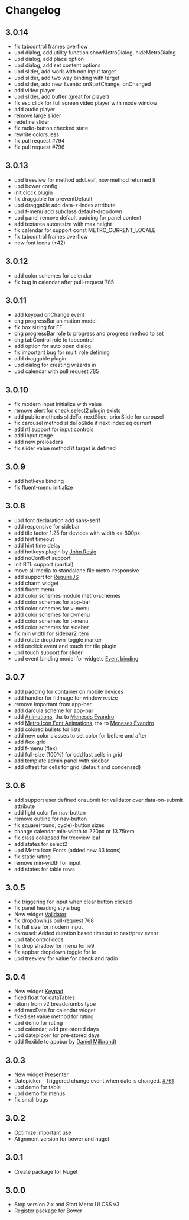 # Changelog 

## 3.0.14
* fix tabcontrol frames overflow
* upd dialog, add utility function showMetroDialog, hideMetroDialog
* upd dialog, add place option
* upd dialog, add set content options
* upd slider, add work with non input target
* upd slider, add two way binding with target 
* upd slider, add new Events: onStartChange, onChanged
* add video player
* upd slider, add buffer (great for player)
* fix esc click for full screen video player with mode window
* add audio player
* remove large slider
* redefine slider
* fix radio-button checked state
* rewrite colors.less
* fix pull request #794
* fix pull request #796

## 3.0.13
* upd treeview for method addLeaf, now method returned li
* upd bower config
* init clock plugin
* fix draggable for preventDefault
* upd draggable add data-z-index attribute
* upd f-menu add subclass default-dropdown
* upd panel remove default padding for panel content
* add textarea autoresize with max height
* fix calendar for support const METRO_CURRENT_LOCALE
* fix tabcontrol frames overflow
* new font icons (+42)

## 3.0.12
* add color schemes for calendar
* fix bug in calendar after pull-request 785  

## 3.0.11
* add keypad onChange event
* chg progressBar animation model
* fix box sizing for FF
* chg progressBar role to progress and progress method to set
* chg tabControl role to tabcontrol
* add option for auto open dialog
* fix important bug for multi role defining  
* add draggable plugin
* upd dialog for creating wizards in
* upd calendar with pull request [785](https://github.com/olton/Metro-UI-CSS/pull/785)

## 3.0.10
* fix modern input initialize with value
* remove alert for check select2 plugin exists
* add public methods slideTo, nextSlide, priorSlide for carousel
* fix carousel method slideToSlide if next index eq current 
* add rtl support for input controls
* add input range
* add new preloaders
* fix slider value method if target is defined

## 3.0.9
* add hotkeys binding
* fix fluent-menu initialize

## 3.0.8
* upd font declaration add sans-serif
* add responsive for sidebar
* add tile factor 1.25 for devices with width <= 800px
* add hint timeout
* add hint time delay
* add hotkeys plugin by [John Resig](https://github.com/jeresig)
* add noConflict support
* init RTL support (partial)
* move all media to standalone file metro-responsive
* add support for [RequireJS](http://forum.metroui.org.ua/viewtopic.php?pid=614#p614)
* add charm widget
* add fluent menu 
* add color schemes module metro-schemes
* add color schemes for app-bar
* add color schemes for v-menu
* add color schemes for d-menu
* add color schemes for t-menu
* add color schemes for sidebar
* fix min width for sidebar2 item
* add rotate dropdown-toggle marker
* add onclick event and touch for tile plugin
* upd touch support for slider
* upd event binding model for widgets [Event binding](http://metroui.org.ua/events.html)

## 3.0.7
* add padding for container on mobile devices
* add handler for fitImage for window resize
* remove important from app-bar
* add darcula scheme for app-bar
* add [Animations](http://metroui.org.ua/animations.html), thx to [Meneses Evandro](https://github.com/MenesesEvandro)
* add [Metro Icon Font Animations](http://metroui.org.ua/font.html), thx to [Meneses Evandro](https://github.com/MenesesEvandro)
* add colored bullets for lists
* add new color classes to set color for before and after
* add flex-grid
* add f-menu (flex)
* add full-size (100%) for odd last cells in grid 
* add template admin panel with sidebar
* add offset for cells for grid (default and condensed)

## 3.0.6
* add support user defined onsubmit for validator over data-on-submit attribute
* add light color for nav-button
* remove outline for nav-button
* fix square(round, cycle)-button sizes
* change calendar min-width to 220px or 13.75rem
* fix class collapsed for treeview leaf
* add states for select2
* upd Metro Icon Fonts (added new 33 icons)
* fix static rating
* remove min-width for input
* add states for table rows

## 3.0.5
* fix triggering for input when clear button clicked
* fix panel heading style bug
* New widget [Validator](http://metroui.org.ua/validator.html)
* fix dropdown.js pull-request 768
* fix full size for modern input
* carousel: Added duration based timeout to next/prev event 
* upd tabcontrol docs
* fix drop shadow for menu for ie9
* fix appbar dropdown toggle for ie
* upd treeview for value for check and radio
 
## 3.0.4
* New widget [Keypad](http://metroui.org.ua/keypad.html)
* fixed float for dataTables
* return from v2 breadcrumbs type
* add maxDate for calendar widget
* fixed set value method for rating
* upd demo for rating
* upd calendar, add pre-stored days
* upd datepicker for pre-stored days
* add flexible to appbar by [Daniel Milbrandt](http://xiphe.com)

## 3.0.3
* New widget [Presenter](http://metroui.org.ua/presenter.html)
* Datepicker - Triggered change event when date is changed. [#761](https://github.com/olton/Metro-UI-CSS/pull/761)
* upd demo for table
* upd demo for menus
* fix small bugs

## 3.0.2
* Optimize important use
* Alignment version for bower and nuget

## 3.0.1
* Create package for Nuget

## 3.0.0
* Stop version 2.x and Start Metro UI CSS v3
* Register package for Bower